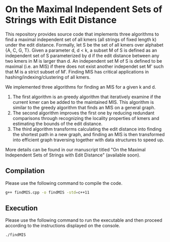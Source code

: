 # On the Maximal Independent Sets of Strings with Edit Distance

This repository provides source code that implements three algorithms
to find a maximal independent set of all kmers (all strings of fixed length k)
under the edit distance.  Formally, let S be the set of all kmers over alphabet {A, C, G, T}.
Given a parameter d, d < k, a subset M of S is defined as an independent set of S
parameterized by d if the edit distance between any two kmers in M is larger than d.
An independent set M of S is defined to be maximal (i.e. an MIS) if there does not exist
another independet set M' such that M is a strict subset of M'.
Finding MIS has critical applications in hashing/indexing/clustering of all kmers.

We implemented three algorithms for finding an MIS for a given k and d.
1. The first algorithm is an greedy algorithm that iteratively examine if the current kmer
can be added to the maintained MIS. This algorithm is similar to the
greedy algorithm that finds an MIS on a general graph.
2. The second algorithm improves the first one by 
reducing redundant comparisons through recognizing the locality properties of kmers
and estimating the bounds of the edit distance. 
3. The third algorithm transforms calculating the edit distance into finding the shortest path
in a new graph, and finding an MIS is then transformed into efficient graph traversing
together with data structures to speed up.

More details can be found in our manuscript titled "On the Maximal Independent
Sets of Strings with Edit Distance" (available soon).

## Compilation

Please use the following command to compile the code.

```bash
g++ findMIS.cpp -o findMIS -std=c++11
```

## Execution

Please use the following command to run the executable and then proceed according to the instructions displayed on the console.

```bash
./findMIS
```
